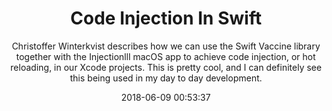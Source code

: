 ---
title: "Code Injection In Swift"
subtitle: "Christoffer Winterkvist describes how we can use the Swift Vaccine library together with the  Injectionlll macOS app to achieve code injection, or hot reloading, in our Xcode projects. This is pretty cool, and I can definitely see this being used in my day to day development."
tags: ["injection","Xcode"]
link: "https://medium.com/itch-design-no/code-injection-in-swift-c49be095414c"
date: "2018-06-09 00:53:37"
---